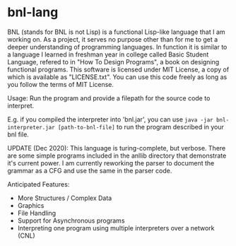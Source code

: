 # bnl-lang
BNL (stands for BNL is not Lisp) is a functional Lisp-like language that I am working on. As a project, it serves no purpose other than for me to get a deeper understanding of programming languages. In function it is similar to a language I learned in freshman year in college called Basic Student Language, refered to in "How To Design Programs", a book on designing functional programs. This software is licensed under MIT License, a copy of which is available as "LICENSE.txt". You can use this code freely as long as you follow the terms of MIT License.

Usage: Run the program and provide a filepath for the source code to interpret.

E.g. if you compiled the interpreter into 'bnl.jar', you can use `java -jar bnl-interpreter.jar [path-to-bnl-file]` to run the program described in your bnl file.


UPDATE (Dec 2020):
This language is turing-complete, but verbose. There are some simple programs included in the anllib directory that demonstrate it's current power. I am currently reworking the parser to document the grammar as a CFG and use the same in the parser code.

Anticipated Features:
- More Structures / Complex Data
- Graphics
- File Handling
- Support for Asynchronous programs
- Interpreting one program using multiple interpreters over a network (CNL)

